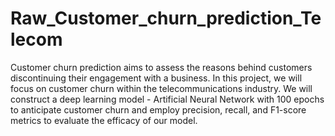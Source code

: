 # Raw_Customer_churn_prediction_Telecom

Customer churn prediction aims to assess the reasons behind customers discontinuing their engagement with a business. In this project, we will focus on customer churn within the telecommunications industry. We will construct a deep learning model - Artificial Neural Network with 100 epochs to anticipate customer churn and employ precision, recall, and F1-score metrics to evaluate the efficacy of our model.
